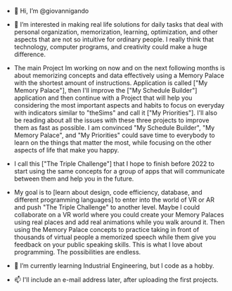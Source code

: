 - 👋 Hi, I’m @giovannigando
- 👀 I’m interested in making real life solutions for daily tasks that deal with personal organization, memorization, learning, optimization, and other aspects that are not so intuitive for ordinary people. I really think that technology, computer programs, and creativity could make a huge difference. 

- The main Project Im working on now and on the next following months is about memorizing concepts and data effectively using a Memory Palace with the shortest amount of instructions. Application is called ["My Memory Palace"], then I'll improve the ["My Schedule Builder"] application and then continue with a Project that will help you considering the most important aspects and habits to focus on everyday with indicators similar to "theSims" and call it ["My Priorities"]. I'll also be reading about all the issues with these three projects to improve them as fast as possible. I am convinced "My Schedule Builder", "My Memory Palace", and "My Priorities" could save time to everybody to learn on the things that matter the most, while focusing on the other aspects of life that make you happy. 

- I call this ["The Triple Challenge"] that I hope to finish before 2022 to start using the same concepts for a group of apps that will communicate between them and help you in the future. 

- My goal is to [learn about design, code efficiency, database, and different programming languages] to enter into the world of VR or AR and push "The Triple Challenge" to another level. Maybe I could collaborate on a VR world where you could create your Memory Palaces using real places and add real animations while you walk around it. Then using the Memory Palace concepts to practice taking in front of thousands of virtual people a memorized speech while them give you feedback on your public speaking skills. This is what I love about programming. The possibilities are endless. 
      
- 🌱 I’m currently learning Industrial Engineering, but I code as a hobby. 
- 📫 I'll include an e-mail address later, after uploading the first projects.

